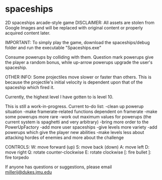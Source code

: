 # spaceships
2D spaceships arcade-style game
DISCLAIMER:
All assets are stolen from Google Images and will be replaced with original content or properly acquired content later.

IMPORTANT:
To simply play the game, download the spaceships/debug folder and run the executable "Spaceships.exe"

Consume powerups by colliding with them. Question mark powerups give the player a random bonus, while up-arrow powerups upgrade the user's spaceship.



OTHER INFO:
Some projectiles move slower or faster than others. This is because the projectile's initial velocity is dependent upon that of the spaceship which fired it.

Currently, the highest level I have gotten to is level 10.

This is still a work-in-progress. Current to-do list:
-clean up powerup situation
-make framerate-related functions dependent on framerate
-make some powerups more rare
-work out maximum values for powerups (the current system is spaghetti and very arbitrary)
-bring more order to the PowerUpFactory
-add more user spaceships
-give levels more variety
-add powerups which give the player new abilities
-make levels less about attacking hordes of enemies and more about the challenge

CONTROLS:
W: move forward (up)
S: move back (down)
A: move left
D: move right
Q: rotate counter-clockwise
E: rotate clockwise
[: fire bullet
]: fire torpedo

If anyone has questions or suggestions, please email millerij@dukes.jmu.edu

